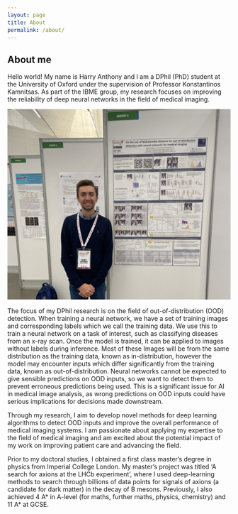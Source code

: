 ```yaml
---
layout: page
title: About
permalink: /about/
---
```


## About me

Hello world! My name is Harry Anthony and I am a DPhil (PhD) student at the University of Oxford under the supervision of Professor Konstantinos Kamnitsas. As part of the IBME group, my research focuses on improving the reliability of deep neural networks in the field of medical imaging.

<img src="/images/Harry_MICCAI.jpg" alt="" />

The focus of my DPhil research is on the field of out-of-distribution (OOD) detection. When training a neural network, we have a set of training images and corresponding labels which we call the training data. We use this to train a neural network on a task of interest, such as classifying diseases from an x-ray scan. Once the model is trained, it can be applied to images without labels during inference. Most of these Images will be from the same distribution as the training data, known as in-distribution, however the model may encounter inputs which differ significantly from the training data, known as out-of-distribution. Neural networks cannot be expected to give sensible predictions on OOD inputs, so we want to detect them to prevent erroneous predictions being used. This is a significant issue for AI in medical image analysis, as wrong predictions on OOD inputs could have serious implications for decisions made downstream.

Through my research, I aim to develop novel methods for deep learning algorithms to detect OOD inputs and improve the overall performance of medical imaging systems. I am passionate about applying my expertise to the field of medical imaging and am excited about the potential impact of my work on improving patient care and advancing the field.

Prior to my doctoral studies, I obtained a first class master’s degree in physics from Imperial College London. My master’s project was titled  ‘A search for axions at the LHCb experiment’, where I used deep-learning methods to search through billions of data points for signals of axions (a candidate for dark matter) in the decay of B mesons. Previously, I also achieved 4 A* in A-level (for maths, further maths, physics, chemistry) and 11 A* at GCSE.